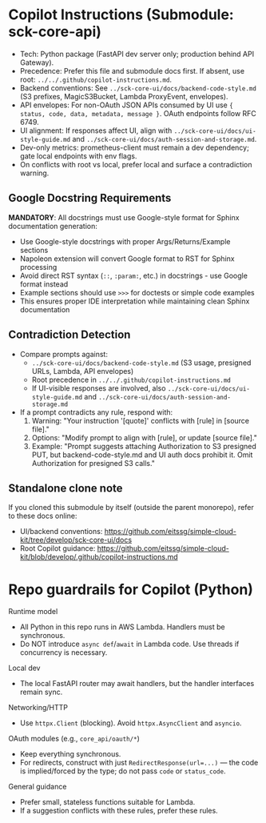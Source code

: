 # Copilot Instructions (Submodule: sck-core-api)

- Tech: Python package (FastAPI dev server only; production behind API Gateway).
- Precedence: Prefer this file and submodule docs first. If absent, use root: `../../.github/copilot-instructions.md`.
- Backend conventions: See `../sck-core-ui/docs/backend-code-style.md` (S3 prefixes, MagicS3Bucket, Lambda ProxyEvent, envelopes).
- API envelopes: For non-OAuth JSON APIs consumed by UI use `{ status, code, data, metadata, message }`. OAuth endpoints follow RFC 6749.
- UI alignment: If responses affect UI, align with `../sck-core-ui/docs/ui-style-guide.md` and `../sck-core-ui/docs/auth-session-and-storage.md`.
- Dev-only metrics: prometheus-client must remain a dev dependency; gate local endpoints with env flags.
- On conflicts with root vs local, prefer local and surface a contradiction warning.

## Google Docstring Requirements
**MANDATORY**: All docstrings must use Google-style format for Sphinx documentation generation:
- Use Google-style docstrings with proper Args/Returns/Example sections
- Napoleon extension will convert Google format to RST for Sphinx processing
- Avoid direct RST syntax (`::`, `:param:`, etc.) in docstrings - use Google format instead
- Example sections should use `>>>` for doctests or simple code examples
- This ensures proper IDE interpretation while maintaining clean Sphinx documentation

## Contradiction Detection
- Compare prompts against:
  - `../sck-core-ui/docs/backend-code-style.md` (S3 usage, presigned URLs, Lambda, API envelopes)
  - Root precedence in `../../.github/copilot-instructions.md`
  - If UI-visible responses are involved, also `../sck-core-ui/docs/ui-style-guide.md` and `../sck-core-ui/docs/auth-session-and-storage.md`
- If a prompt contradicts any rule, respond with:
  1. Warning: "Your instruction '[quote]' conflicts with [rule] in [source file]."
  2. Options: "Modify prompt to align with [rule], or update [source file]."
  3. Example: "Prompt suggests attaching Authorization to S3 presigned PUT, but backend-code-style.md and UI auth docs prohibit it. Omit Authorization for presigned S3 calls."

## Standalone clone note
If you cloned this submodule by itself (outside the parent monorepo), refer to these docs online:
- UI/backend conventions: https://github.com/eitssg/simple-cloud-kit/tree/develop/sck-core-ui/docs
- Root Copilot guidance: https://github.com/eitssg/simple-cloud-kit/blob/develop/.github/copilot-instructions.md



# Repo guardrails for Copilot (Python)

Runtime model
- All Python in this repo runs in AWS Lambda. Handlers must be synchronous.
- Do NOT introduce `async def`/`await` in Lambda code. Use threads if concurrency is necessary.

Local dev
- The local FastAPI router may await handlers, but the handler interfaces remain sync.

Networking/HTTP
- Use `httpx.Client` (blocking). Avoid `httpx.AsyncClient` and `asyncio`.

OAuth modules (e.g., `core_api/oauth/*`)
- Keep everything synchronous.
- For redirects, construct with just `RedirectResponse(url=...)` — the code is implied/forced by the type; do not pass `code` or `status_code`.

General guidance
- Prefer small, stateless functions suitable for Lambda.
- If a suggestion conflicts with these rules, prefer these rules.

